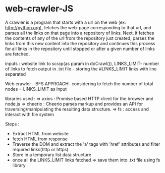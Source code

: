 # web-crawler-JS
A crawler is a program that starts with a url on the web (ex: http://python.org), fetches the web-page corresponding to that url, and parses all the links on that page into a repository of links. Next, it fetches the contents of any of the url from the repository just created, parses the links from this new content into the repository and continues this process for all links in the repository until stopped or after a given number of links are fetched.

inputs : website link to scrap(as param in doCrawl()), LINKS_LIMIT- number of links to fetch
output in .txt file - storing the #LINKS_LIMIT links with line separated

Web crawler - BFS APPROACH- considering to fetch the number of total nodes = LINKS_LIMIT as input

libraries used :
  => axios : Promise based HTTP client for the browser and node.js
  => cheerio : Cheerio parses markup and provides an API for traversing/manipulating the resulting data structure.
  => fs : access and interact with file system
  
Steps :
  - Extract HTML from website
  - fetch HTML from response
  - Traverse the DOM and extract the 'a' tags with 'href' attributes and filter required links(http or https)
  - Store in a temporary list data structure
  - once all the LINKS_LIMIT links fetched => save them into .txt file using fs library
